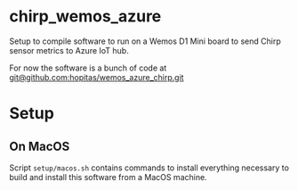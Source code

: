 # chirp_wemos_azure

Setup to compile software to run on a Wemos D1 Mini board to send Chirp sensor metrics to Azure IoT hub.

For now the software is a bunch of code at [git@github.com:hopitas/wemos_azure_chirp.git](https://github.com/hopitas/wemos_azure_chirp)

# Setup

## On MacOS

Script `setup/macos.sh` contains commands to install everything necessary to build and install this software from a MacOS machine.

